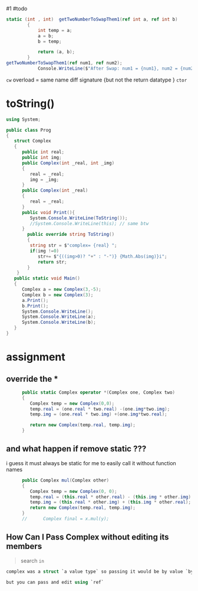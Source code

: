 #1 
#todo 
```cs
static (int , int)  getTwoNumberToSwapThem1(ref int a, ref int b)
        {
            int temp = a;
            a = b;
            b = temp;

            return (a, b);
        }
getTwoNumberToSwapThem1(ref num1, ref num2);
            Console.WriteLine($"After Swap: num1 = {num1}, num2 = {num2}");
```

`cw`
overload = same name diff signature {but not the return datatype }
`ctor`


# toString()
```cs
using System;

public class Prog
{
   struct Complex
   {
      public int real;
      public int img;
      public Complex(int _real, int _img)
      {
         real = _real;
         img = _img;
      }
      public Complex(int _real)
      {
         real = _real;
      }
      public void Print(){
         System.Console.WriteLine(ToString());
         //System.Console.WriteLine(this); // same btw
      }
        public override string ToString()
        {
         string str = $"complex= {real} ";
         if(img !=0)
            str+= $"{((img>0)? "+" : "-")} {Math.Abs(img)}i";
            return str;
        }
    }
   public static void Main()
   {
      Complex a = new Complex(3,-5);
      Complex b = new Complex(3);
      a.Print();
      b.Print();
      System.Console.WriteLine();
      System.Console.WriteLine(a);
      System.Console.WriteLine(b);
   }
}
```


# assignment
## override the *  

```cs
      public static Complex operator *(Complex one, Complex two)
      {
         Complex temp = new Complex(0,0);
         temp.real = (one.real * two.real) -(one.img*two.img);
         temp.img = (one.real * two.img) +(one.img*two.real);

         return new Complex(temp.real, temp.img);
      }
```
##  and what happen if remove static ???
i guess it must always be static for me to easily call it without function names
```cs
      public Complex mul(Complex other)
      {
         Complex temp = new Complex(0, 0);
         temp.real = (this.real * other.real) - (this.img * other.img);
         temp.img = (this.real * other.img) + (this.img * other.real);
         return new Complex(temp.real, temp.img);
      }
	  //      Complex final = x.mul(y);
```


## How Can I Pass Complex without editing its members

> search `in`

```cs
complex was a struct `a value type` so passing it would be by value `by default`

but you can pass and edit using `ref` 
```